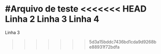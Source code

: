 #Arquivo de teste
<<<<<<< HEAD
Linha 2
Linha 3
Linha 4
=======
Linha 3
>>>>>>> 5d3a15bddc7436bd1cda9d9268be88931f72bdfa
